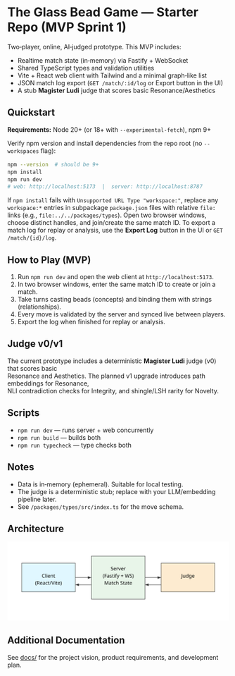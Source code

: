 # The Glass Bead Game — Starter Repo (MVP Sprint 1)

Two‑player, online, AI‑judged prototype. This MVP includes:
- Realtime match state (in‑memory) via Fastify + WebSocket
- Shared TypeScript types and validation utilities
- Vite + React web client with Tailwind and a minimal graph‑like list
- JSON match log export (`GET /match/:id/log` or Export button in the UI)
- A stub **Magister Ludi** judge that scores basic Resonance/Aesthetics

## Quickstart
**Requirements:** Node 20+ (or 18+ with `--experimental-fetch`), npm 9+

Verify npm version and install dependencies from the repo root (no `--workspaces` flag):

```bash
npm --version  # should be 9+
npm install
npm run dev
# web: http://localhost:5173  |  server: http://localhost:8787
```
If `npm install` fails with `Unsupported URL Type "workspace:"`, replace any `workspace:*` entries in subpackage `package.json`
files with relative `file:` links (e.g., `file:../../packages/types`).
Open two browser windows, choose distinct handles, and join/create the same match ID.
To export a match log for replay or analysis, use the **Export Log** button in the UI or `GET /match/{id}/log`.

## How to Play (MVP)
1. Run `npm run dev` and open the web client at `http://localhost:5173`.
2. In two browser windows, enter the same match ID to create or join a match.
3. Take turns casting beads (concepts) and binding them with strings (relationships).
4. Every move is validated by the server and synced live between players.
5. Export the log when finished for replay or analysis.

## Judge v0/v1
The current prototype includes a deterministic **Magister Ludi** judge (v0) that scores basic\
Resonance and Aesthetics. The planned v1 upgrade introduces path embeddings for Resonance,\
NLI contradiction checks for Integrity, and shingle/LSH rarity for Novelty.

## Scripts
- `npm run dev` — runs server + web concurrently
- `npm run build` — builds both
- `npm run typecheck` — type checks both

## Notes
- Data is in‑memory (ephemeral). Suitable for local testing.
- The judge is a deterministic stub; replace with your LLM/embedding pipeline later.
- See `/packages/types/src/index.ts` for the move schema.

## Architecture
![Architecture Diagram](docs/architecture.svg)

## Additional Documentation
See [docs/](docs/README.md) for the project vision, product requirements, and development plan.
